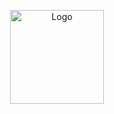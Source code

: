 <p align="center">
  <img src="https://i.postimg.cc/5NVs0rmx/mangoguardlogo.png" alt="Logo" width="150"/>
</p>

